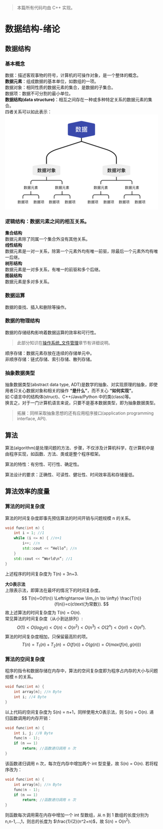 >本篇所有代码均由 C++ 实现。

# 数据结构-绪论

## 数据结构

### 基本概念
数据：描述客观事物的符号，计算机的可操作对象，是一个整体的概念。  
**数据元素**：组成数据的基本单位，如数组的一项。  
数据对象：相同性质的数据元素的集合，是数据的子集合。  
数据项：数据不可分割的最小单位。  
**数据结构(data structure)**：相互之间存在一种或多种特定关系的数据元素的集合。  
四者关系可以如此表示：   
![](image/1.png)

### 逻辑结构：数据元素之间的相互关系。
**集合结构**  
数据元素除了同属一个集合外没有其他关系。  
**线性结构**  
数据元素是一对一关系，除第一个元素外均有唯一前驱，除最后一个元素外均有唯一后继。  
**树形结构**  
数据元素是一对多关系，有唯一的前驱和多个后继。  
**图装结构**  
数据元素是多对多关系。  

### 数据运算

数据的查找、插入和删除等操作。

### 数据的物理结构
数据的存储结构影响着数据运算的效率和可行性。

> 此部分知识在[操作系统_文件管理](操作系统_文件管理.md)章节有详细说明。  

顺序存储：数据元素存放在连续的存储单元中。  
非顺序存储：链式存储、索引存储、散列存储。
 
### 抽象数据类型
抽象数据类型(abstract data type, ADT)是数学的抽象、对实现原理的抽象，即使用者只关心数据对象和相关的操作 **“是什么”**，而不关心 **“如何实现”**。  
如 C语言中的结构体(struct)、C++/Java/Python 中的类(class)等。  
换言之，对于一门计算机语言来说，只要不是基本数据类型，即为抽象数据类型。  

>拓展：同样采取抽象思想的还有应用程序接口(application programming interface, API).

## 算法
算法(algorithm)是处理问题的方法、步骤，不仅涉及计算机科学，在计算机中是由程序实现，如函数、方法、类或是整个程序框架。

算法的特性：有穷性、可行性、确定性。

算法设计的要求：正确性、可读性、健壮性、时间效率高和存储量低。
 
## 算法效率的度量

### 算法的时间复杂度
算法的时间复杂度即事先预估算法的时间开销与问题规模 n 的关系。

```cpp
void func(int n) {
    int i = 1; //1
    while (i <= n) { //n+1
        i++; //n
        std::cout << “Hello”; //n
    }
    std::cout << “World\n”; //1
}
```

上述程序的时间复杂度为 T(n) = 3n+3.

**大O表示法**  
上限表示法，即算法在最坏的情况下的时间复杂度。
$$
T(n)=O(f(n)) \Leftrightarrow \lim_{n \to \infty} \frac{T(n)}{f(n)}=c(c\text{为常数}).
$$
故上述算法的时间复杂度为 T(n) = O(n).  
常见算法的时间复杂度（从小到达排列）:
$$
O(1)<O(log_2n)<O(n)<O(n^2)<O(n^3)<O(2^n)<O(n!)<O(n^n).
$$
算法的时间复杂度相加，只保留最高阶的项。
$$
T(n)=T_1(n)+T_2(n)=O(f(n))+O(g(n))=O(max(f(n),g(n)))
$$

### 算法的空间复杂度
程序的指令和数据存储在内存中，算法的空间复杂度即为程序占内存的大小与问题规模 n 的关系。

```cpp
void func(int n) {
    int array[n]; //n Byte
    int i; //4 Byte
}
 ```

以上代码的空间复杂度为 S(n) = n+1，同样使用大O表示法，则 S(n) = O(n).
递归函数调用的内存开销：

```cpp
void func(int n) {
    int i, j; //8 Byte
    func(n - 1);
    if (n == 1)
        return; //函数递归调用 n 次
}
```

该函数递归调用 n 次，每次在内存中增加两个 int 型变量，故 S(n) = O(n).
若将程序改为：

```cpp
void func(int n) {
    int array[n]; //n Byte
    func(n - 1);
    if (n == 1)
        return; //函数递归调用 n 次
}
```

则函数每次调用需在内存中增加一个 int 型数组，从 n 到 1 数组的长度分别为 n,n-1,…,1，则总的长度为 $\frac{1}{2}(n^2+n)$，故 S(n) = O(n<sup>2</sup>).
